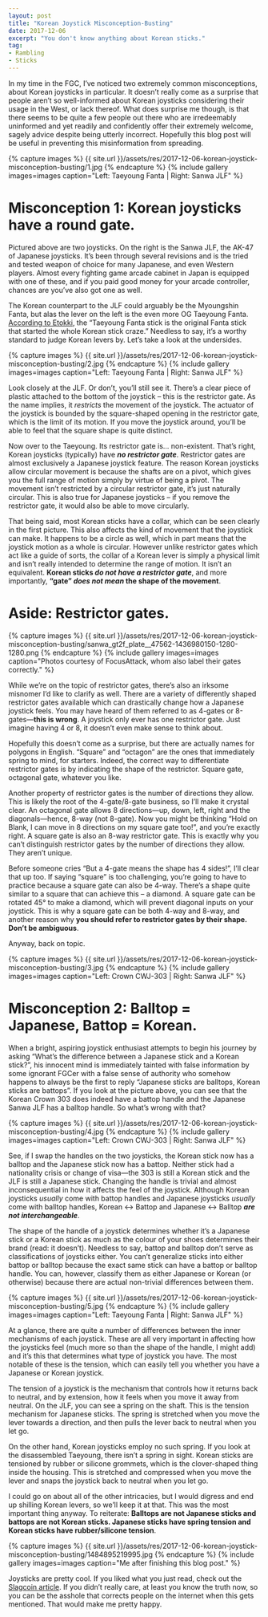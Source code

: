 ```yaml
---
layout: post
title: "Korean Joystick Misconception-Busting"
date: 2017-12-06
excerpt: "You don't know anything about Korean sticks."
tag:
- Rambling
- Sticks
---
```


In my time in the FGC, I’ve noticed two extremely common misconceptions, about Korean joysticks in particular. It doesn’t really come as a surprise that people aren’t so well-informed about Korean joysticks considering their usage in the West, or lack thereof. What does surprise me though, is that there seems to be quite a few people out there who are irredeemably uninformed and yet readily and confidently offer their extremely welcome, sagely advice despite being utterly incorrect. Hopefully this blog post will be useful in preventing this misinformation from spreading.

{% capture images %}
    {{ site.url }}/assets/res/2017-12-06-korean-joystick-misconception-busting/1.jpg
{% endcapture %}
{% include gallery images=images caption="Left: Taeyoung Fanta | Right: Sanwa JLF" %}

# Misconception 1: Korean joysticks have a round gate.

Pictured above are two joysticks. On the right is the Sanwa JLF, the AK-47 of Japanese joysticks. It’s been through several revisions and is the tried and tested weapon of choice for many Japanese, and even Western players. Almost every fighting game arcade cabinet in Japan is equipped with one of these, and if you paid good money for your arcade controller, chances are you’ve also got one as well.

The Korean counterpart to the JLF could arguably be the Myoungshin Fanta, but alas the lever on the left is the even more OG Taeyoung Fanta. [According to Etokki](www.etokki.com/Taeyoung-Fanta-Stick-Black), the “Taeyoung Fanta stick is the original Fanta stick that started the whole Korean stick craze.” Needless to say, it’s a worthy standard to judge Korean levers by. Let’s take a look at the undersides.

{% capture images %}
    {{ site.url }}/assets/res/2017-12-06-korean-joystick-misconception-busting/2.jpg
{% endcapture %}
{% include gallery images=images caption="Left: Taeyoung Fanta | Right: Sanwa JLF" %}

Look closely at the JLF. Or don’t, you’ll still see it. There’s a clear piece of plastic attached to the bottom of the joystick – this is the restrictor gate. As the name implies, it _restricts_ the movement of the joystick. The actuator of the joystick is bounded by the square-shaped opening in the restrictor gate, which is the limit of its motion. If you move the joystick around, you’ll be able to feel that the square shape is quite distinct.

Now over to the Taeyoung. Its restrictor gate is… non-existent. That’s right, Korean joysticks (typically) have **_no restrictor gate_**. Restrictor gates are almost exclusively a Japanese joystick feature. The reason Korean joysticks allow circular movement is because the shafts are on a pivot, which gives you the full range of motion simply by virtue of being a pivot. The movement isn’t restricted by a circular restrictor gate, it’s just naturally circular. This is also true for Japanese joysticks – if you remove the restrictor gate, it would also be able to move circularly.

That being said, most Korean sticks have a collar, which can be seen clearly in the first picture. This also affects the kind of movement that the joystick can make. It happens to be a circle as well, which in part means that the joystick motion as a whole is circular. However unlike restrictor gates which act like a guide of sorts, the collar of a Korean lever is simply a physical limit and isn’t really intended to determine the range of motion. It isn’t an equivalent. **Korean sticks _do not have a restrictor gate_**, and more importantly, **“gate” _does not mean_ the shape of the movement**.

# Aside: Restrictor gates.

{% capture images %}
    {{ site.url }}/assets/res/2017-12-06-korean-joystick-misconception-busting/sanwa_gt2f_plate__47562-1436980150-1280-1280.png
{% endcapture %}
{% include gallery images=images caption="Photos courtesy of FocusAttack, whom also label their gates correctly." %}

While we’re on the topic of restrictor gates, there’s also an irksome misnomer I’d like to clarify as well. There are a variety of differently shaped restrictor gates available which can drastically change how a Japanese joystick feels. You may have heard of them referred to as 4-gates or 8-gates—**this is wrong**. A joystick only ever has one restrictor gate. Just imagine having 4 or 8, it doesn’t even make sense to think about.

Hopefully this doesn’t come as a surprise, but there are actually names for polygons in English. “Square” and “octagon” are the ones that immediately spring to mind, for starters. Indeed, the correct way to differentiate restrictor gates is by indicating the shape of the restrictor. Square gate, octagonal gate, whatever you like.

Another property of restrictor gates is the number of directions they allow. This is likely the root of the 4-gate/8-gate business, so I’ll make it crystal clear. An octagonal gate allows 8 directions—up, down, left, right and the diagonals—hence, 8-way (not 8-gate). Now you might be thinking “Hold on Blank, I can move in 8 directions on my square gate too!”, and you’re exactly right. A square gate is also an 8-way restrictor gate. This is exactly why you can’t distinguish restrictor gates by the number of directions they allow. They aren’t unique.

Before someone cries “But a 4-gate means the shape has 4 sides!”, I’ll clear that up too. If saying “square” is too challenging, you’re going to have to practice because a square gate can also be 4-way. There’s a shape quite similar to a square that can achieve this – a diamond. A square gate can be rotated 45° to make a diamond, which will prevent diagonal inputs on your joystick. This is why a square gate can be both 4-way and 8-way, and another reason why **you should refer to restrictor gates by their shape. Don’t be ambiguous**.

Anyway, back on topic.

{% capture images %}
    {{ site.url }}/assets/res/2017-12-06-korean-joystick-misconception-busting/3.jpg
{% endcapture %}
{% include gallery images=images caption="Left: Crown CWJ-303 | Right: Sanwa JLF" %}

# Misconception 2: Balltop = Japanese, Battop = Korean.

When a bright, aspiring joystick enthusiast attempts to begin his journey by asking “What’s the difference between a Japanese stick and a Korean stick?”, his innocent mind is immediately tainted with false information by some ignorant FGCer with a false sense of authority who somehow happens to always be the first to reply “Japanese sticks are balltops, Korean sticks are battops”. If you look at the picture above, you can see that the Korean Crown 303 does indeed have a battop handle and the Japanese Sanwa JLF has a balltop handle. So what’s wrong with that?

{% capture images %}
    {{ site.url }}/assets/res/2017-12-06-korean-joystick-misconception-busting/4.jpg
{% endcapture %}
{% include gallery images=images caption="Left: Crown CWJ-303 | Right: Sanwa JLF" %}

See, if I swap the handles on the two joysticks, the Korean stick now has a balltop and the Japanese stick now has a battop. Neither stick had a nationality crisis or change of visa—the 303 is still a Korean stick and the JLF is still a Japanese stick. Changing the handle is trivial and almost inconsequential in how it affects the feel of the joystick. Although Korean joysticks _usually_ come with battop handles and Japanese joysticks _usually_ come with balltop handles, Korean ↔ Battop and Japanese ↔ Balltop **_are not interchangeable_**.

The shape of the handle of a joystick determines whether it’s a Japanese stick or a Korean stick as much as the colour of your shoes determines their brand (read: it doesn’t). Needless to say, battop and balltop don’t serve as classifications of joysticks either. You can’t generalize sticks into either battop or balltop because the exact same stick can have a battop or balltop handle. You can, however, classify them as either Japanese or Korean (or otherwise) because there are actual non-trivial differences between them.

{% capture images %}
    {{ site.url }}/assets/res/2017-12-06-korean-joystick-misconception-busting/5.jpg
{% endcapture %}
{% include gallery images=images caption="Left: Taeyoung Fanta | Right: Sanwa JLF" %}

At a glance, there are quite a number of differences between the inner mechanisms of each joystick. These are all very important in affecting how the joysticks feel (much more so than the shape of the handle, I might add) and it’s this that determines what type of joystick you have. The most notable of these is the tension, which can easily tell you whether you have a Japanese or Korean joystick.

The tension of a joystick is the mechanism that controls how it returns back to neutral, and by extension, how it feels when you move it away from neutral. On the JLF, you can see a spring on the shaft. This is the tension mechanism for Japanese sticks. The spring is stretched when you move the lever towards a direction, and then pulls the lever back to neutral when you let go.

On the other hand, Korean joysticks employ no such spring. If you look at the disassembled Taeyoung, there isn’t a spring in sight. Korean sticks are tensioned by rubber or silicone grommets, which is the clover-shaped thing inside the housing. This is stretched and compressed when you move the lever and snaps the joystick back to neutral when you let go.

I could go on about all of the other intricacies, but I would digress and end up shilling Korean levers, so we’ll keep it at that. This was the most important thing anyway. To reiterate: **Balltops are not Japanese sticks and battops are not Korean sticks. Japanese sticks have spring tension and Korean sticks have rubber/silicone tension**.

{% capture images %}
    {{ site.url }}/assets/res/2017-12-06-korean-joystick-misconception-busting/1484895219995.jpg
{% endcapture %}
{% include gallery images=images caption="Me after finishing this blog post." %}

Joysticks are pretty cool. If you liked what you just read, check out the [Slagcoin article](http://www.slagcoin.com/joystick.html). If you didn’t really care, at least you know the truth now, so you can be the asshole that corrects people on the internet when this gets mentioned. That would make me pretty happy.

